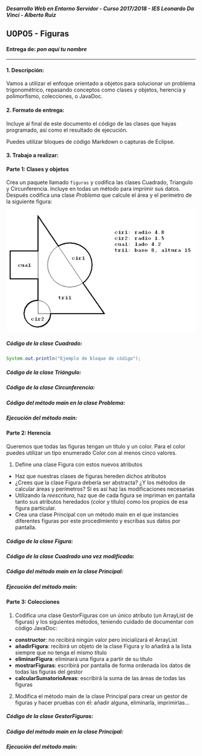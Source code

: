 ##### *Desarrollo Web en Entorno Servidor - Curso 2017/2018 - IES Leonardo Da Vinci - Alberto Ruiz*
## U0P05 - Figuras
#### Entrega de: *pon aquí tu nombre*
----

#### 1. Descripción:

Vamos a utilizar el enfoque orientado a objetos para solucionar un problema trigonométrico, repasando conceptos como clases y objetos, herencia y polimorfismo, colecciones, o JavaDoc.

#### 2. Formato de entrega:

Incluye al final de este documento el código de las clases que hayas programado, así como el resultado de ejecución.

Puedes utilizar bloques de código Markdown o capturas de Eclipse.

#### 3. Trabajo a realizar:

#### Parte 1: Clases y objetos

Crea un paquete llamado `figuras` y codifica las clases Cuadrado, Triangulo y Circunferencia. Incluye en todas un método para imprimir sus datos. Después codifica una clase *Problema* que calcule el área y el perímetro de la siguiente figura:

![](U0P05-1.png "...")

##### Código de la clase Cuadrado:

```java
System.out.println("Ejemplo de bloque de código");
```

##### Código de la clase Triángulo:

##### Código de la clase Circunferencia:

##### Código del método main en la clase Problema:

##### Ejecución del método main:

#### Parte 2: Herencia

Queremos que todas las figuras tengan un título y un color. Para el color puedes utilizar un tipo enumerado Color con al menos cinco valores.

1. Define una clase Figura con estos nuevos atributos
- Haz que nuestras clases de figuras hereden dichos atributos
- ¿Crees que la clase Figura debería ser abstracta? ¿Y los métodos de calcular áreas y perímetros? Si es así haz las modificaciones necesarias
- Utilizando la *reescritura*, haz que de cada figura se impriman en pantalla tanto sus atributos heredados (color y título) como los propios de esa figura particular.
- Crea una clase Principal con un método main en el que instancies diferentes figuras por este procedimiento y escribas sus datos por pantalla.

##### Código de la clase Figura:

##### Código de la clase Cuadrado una vez modificada:

##### Código del método main en la clase Principal:

##### Ejecución del método main:

#### Parte 3: Colecciones

1. Codifica una clase GestorFiguras con un único atributo (un ArrayList de figuras) y los siguientes métodos, teniendo cuidado de documentar con código JavaDoc:
  - **constructor**: no recibirá ningún valor pero inicializará el ArrayList
  - **añadirFigura**: recibirá un objeto de la clase Figura y lo añadirá a la lista siempre que no tenga el mismo título
  - **eliminarFigura**: eliminará una figura a partir de su título
  - **mostrarFiguras**: escribirá por pantalla de forma ordenada los datos de todas las figuras del gestor
  - **calcularSumatorioAreas**: escribirá la suma de las áreas de todas las figuras

2. Modifica el método main de la clase Principal para crear un gestor de figuras y hacer pruebas con él: añadir alguna, eliminarla, imprimirlas... 

##### Código de la clase GestorFiguras:

##### Código del método main en la clase Principal:

##### Ejecución del método main:
